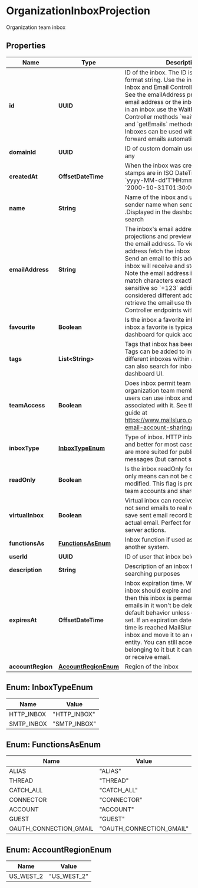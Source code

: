 

# OrganizationInboxProjection

Organization team inbox

## Properties

| Name | Type | Description | Notes |
|------------ | ------------- | ------------- | -------------|
|**id** | **UUID** | ID of the inbox. The ID is a UUID-V4 format string. Use the inboxId for calls to Inbox and Email Controller endpoints. See the emailAddress property for the email address or the inbox. To get emails in an inbox use the WaitFor and Inbox Controller methods &#x60;waitForLatestEmail&#x60; and &#x60;getEmails&#x60; methods respectively. Inboxes can be used with aliases to forward emails automatically. |  |
|**domainId** | **UUID** | ID of custom domain used by the inbox if any |  [optional] |
|**createdAt** | **OffsetDateTime** | When the inbox was created. Time stamps are in ISO DateTime Format &#x60;yyyy-MM-dd&#39;T&#39;HH:mm:ss.SSSXXX&#x60; e.g. &#x60;2000-10-31T01:30:00.000-05:00&#x60;. |  |
|**name** | **String** | Name of the inbox and used as the sender name when sending emails .Displayed in the dashboard for easier search |  [optional] |
|**emailAddress** | **String** | The inbox&#39;s email address. Inbox projections and previews may not include the email address. To view the email address fetch the inbox entity directly. Send an email to this address and the inbox will receive and store it for you. Note the email address in MailSlurp match characters exactly and are case sensitive so &#x60;+123&#x60; additions are considered different addresses. To retrieve the email use the Inbox and Email Controller endpoints with the inbox ID. |  |
|**favourite** | **Boolean** | Is the inbox a favorite inbox. Make an inbox a favorite is typically done in the dashboard for quick access or filtering |  |
|**tags** | **List&lt;String&gt;** | Tags that inbox has been tagged with. Tags can be added to inboxes to group different inboxes within an account. You can also search for inboxes by tag in the dashboard UI. |  [optional] |
|**teamAccess** | **Boolean** | Does inbox permit team access for organization team members. If so team users can use inbox and emails associated with it. See the team access guide at https://www.mailslurp.com/guides/team-email-account-sharing/ |  |
|**inboxType** | [**InboxTypeEnum**](#InboxTypeEnum) | Type of inbox. HTTP inboxes are faster and better for most cases. SMTP inboxes are more suited for public facing inbound messages (but cannot send). |  [optional] |
|**readOnly** | **Boolean** | Is the inbox readOnly for the caller. Read only means can not be deleted or modified. This flag is present when using team accounts and shared inboxes. |  |
|**virtualInbox** | **Boolean** | Virtual inbox can receive email but will not send emails to real recipients. Will save sent email record but never send an actual email. Perfect for testing mail server actions. |  |
|**functionsAs** | [**FunctionsAsEnum**](#FunctionsAsEnum) | Inbox function if used as a primitive for another system. |  [optional] |
|**userId** | **UUID** | ID of user that inbox belongs to |  |
|**description** | **String** | Description of an inbox for labelling and searching purposes |  [optional] |
|**expiresAt** | **OffsetDateTime** | Inbox expiration time. When, if ever, the inbox should expire and be deleted. If null then this inbox is permanent and the emails in it won&#39;t be deleted. This is the default behavior unless expiration date is set. If an expiration date is set and the time is reached MailSlurp will expire the inbox and move it to an expired inbox entity. You can still access the emails belonging to it but it can no longer send or receive email. |  [optional] |
|**accountRegion** | [**AccountRegionEnum**](#AccountRegionEnum) | Region of the inbox |  [optional] |



## Enum: InboxTypeEnum

| Name | Value |
|---- | -----|
| HTTP_INBOX | &quot;HTTP_INBOX&quot; |
| SMTP_INBOX | &quot;SMTP_INBOX&quot; |



## Enum: FunctionsAsEnum

| Name | Value |
|---- | -----|
| ALIAS | &quot;ALIAS&quot; |
| THREAD | &quot;THREAD&quot; |
| CATCH_ALL | &quot;CATCH_ALL&quot; |
| CONNECTOR | &quot;CONNECTOR&quot; |
| ACCOUNT | &quot;ACCOUNT&quot; |
| GUEST | &quot;GUEST&quot; |
| OAUTH_CONNECTION_GMAIL | &quot;OAUTH_CONNECTION_GMAIL&quot; |



## Enum: AccountRegionEnum

| Name | Value |
|---- | -----|
| US_WEST_2 | &quot;US_WEST_2&quot; |



